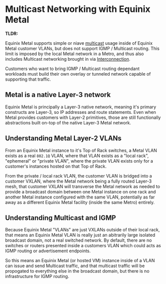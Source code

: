 # Multicast Networking with Equinix Metal

**TLDR:**

Equinix Metal supports simple or niave [multicast](https://en.wikipedia.org/wiki/Multicast) usage inside of Equinix Metal customer VLANs, but does not support IGMP / Multicast routing. This limit is imposed by the local Metal network in a Metro, and thus also includes Multicast networking brought in via [Interconnection](https://deploy.equinix.com/developers/docs/metal/interconnections/introduction/).

Customers who want to bring IGMP / Multicast routing dependant workloads must build their own overlay or tunneled network capable of supporting that traffic.

## Metal is a native Layer-3 network

Equinix Metal is principally a Layer-3 native network, meaning it's primary constructs are Layer-3, so IP addresses and route statements. Even when Metal provides customers with Layer-2 primitives, those are still functionally abstractions built on-top of the native Layer-3 Metal network.

## Understanding Metal Layer-2 VLANs

From an Equinix Metal instance to it's Top of Rack switches, a Metal VLAN exists as a real `802.1Q` VLAN, where that VLAN exists as a "local rack", "ephemeral" or "private VLAN", where the private VLAN exists only for a customer's instances hosted on that Top of Rack.

From the private / local rack VLAN, the customer VLAN is bridged into a customer VXLAN, where the Metal network being a fully routed Layer-3 mesh, that customer VXLAN will transverse the Metal network as needed to provide a broadcast domain between one Metal instance on one rack and another Metal instance configured with the same VLAN, potentially as far away as a different Equinix Metal facility (inside the same Metro) entirely.

## Understanding Multicast and IGMP

Because Equinix Metal "VLANs" are just VXLANs outside of their local rack, that means an Equinix Metal VLAN is really just an abitrarily large isolated broadcast domain, not a real switched network. By default, there are no switches or routers presented inside a customers VLAN which could acts as IGMP routing or advertisement endpoints.

So this means an Equinix Metal (or hosted VM) instance inside of a VLAN can issue and send Multicast traffic, and that multicast traffic will be propogated to everything else in the broadcast domain, but there is no infrastructure for IGMP routing.
